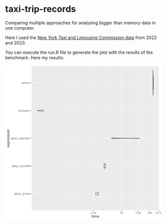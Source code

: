 # taxi-trip-records

Comparing multiple approaches for analysing bigger than memory data in one computer.

Here I used the [New York Taxi and Limousine Commission data](https://www.nyc.gov/site/tlc/about/tlc-trip-record-data.page) from 2022 and 2023.

You can execute the run.R file to generate the plot with the results of the benchmark. Here my results:

![](output/2024-05-17.png)
